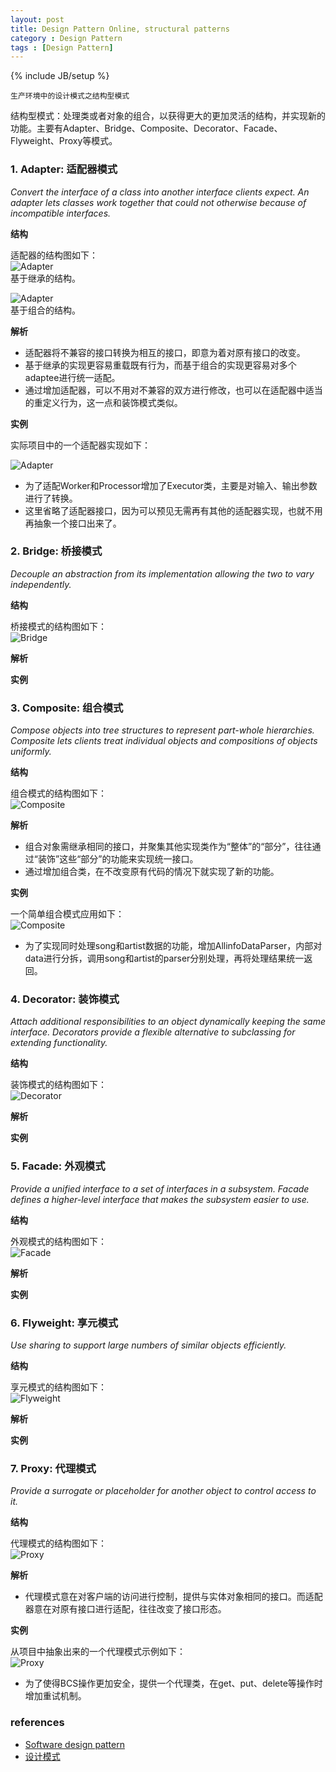```yaml
---
layout: post
title: Design Pattern Online, structural patterns
category : Design Pattern
tags : [Design Pattern]
---
```

{% include JB/setup %}


`生产环境中的设计模式之结构型模式`  

结构型模式：处理类或者对象的组合，以获得更大的更加灵活的结构，并实现新的功能。主要有Adapter、Bridge、Composite、Decorator、Facade、Flyweight、Proxy等模式。  


### 1. Adapter: 适配器模式
*Convert the interface of a class into another interface clients expect. An adapter lets classes work together that could not otherwise because of incompatible interfaces.*  

**结构**  

适配器的结构图如下：  
![Adapter](/assets/images/design_pattern/adapter-class.png)  
基于继承的结构。  

![Adapter](/assets/images/design_pattern/adapter-instance.png)  
基于组合的结构。  


**解析**  

+ 适配器将不兼容的接口转换为相互的接口，即意为着对原有接口的改变。
+ 基于继承的实现更容易重载既有行为，而基于组合的实现更容易对多个adaptee进行统一适配。
+ 通过增加适配器，可以不用对不兼容的双方进行修改，也可以在适配器中适当的重定义行为，这一点和装饰模式类似。


**实例**  

实际项目中的一个适配器实现如下：  

![Adapter](/assets/images/design_pattern/adapter.x.jpg)  

+ 为了适配Worker和Processor增加了Executor类，主要是对输入、输出参数进行了转换。
+ 这里省略了适配器接口，因为可以预见无需再有其他的适配器实现，也就不用再抽象一个接口出来了。


### 2. Bridge: 桥接模式
*Decouple an abstraction from its implementation allowing the two to vary independently.*  

**结构**  

桥接模式的结构图如下：  
![Bridge](/assets/images/design_pattern/bridge.jpg)  

**解析**  


**实例**  


### 3. Composite: 组合模式
*Compose objects into tree structures to represent part-whole hierarchies. Composite lets clients treat individual objects and compositions of objects uniformly.*  

**结构**  

组合模式的结构图如下：  
![Composite](/assets/images/design_pattern/composite.jpg)  

**解析**  

+ 组合对象需继承相同的接口，并聚集其他实现类作为“整体”的“部分”，往往通过“装饰”这些“部分”的功能来实现统一接口。
+ 通过增加组合类，在不改变原有代码的情况下就实现了新的功能。

**实例**  

一个简单组合模式应用如下：  
![Composite](/assets/images/design_pattern/composite.x.jpg)  

+ 为了实现同时处理song和artist数据的功能，增加AllinfoDataParser，内部对data进行分拆，调用song和artist的parser分别处理，再将处理结果统一返回。


### 4. Decorator: 装饰模式
*Attach additional responsibilities to an object dynamically keeping the same interface. Decorators provide a flexible alternative to subclassing for extending functionality.*  

**结构**  

装饰模式的结构图如下：  
![Decorator](/assets/images/design_pattern/decorator.jpg)  

**解析**  


**实例**  


### 5. Facade: 外观模式
*Provide a unified interface to a set of interfaces in a subsystem. Facade defines a higher-level interface that makes the subsystem easier to use.*  

**结构**  

外观模式的结构图如下：  
![Facade](/assets/images/design_pattern/facade.png)  

**解析**  


**实例**  


### 6. Flyweight: 享元模式
*Use sharing to support large numbers of similar objects efficiently.*  

**结构**  

享元模式的结构图如下：  
![Flyweight](/assets/images/design_pattern/flyweight.jpg)  

**解析**  


**实例**  


### 7. Proxy: 代理模式
*Provide a surrogate or placeholder for another object to control access to it.*  

**结构**  

代理模式的结构图如下：  
![Proxy](/assets/images/design_pattern/proxy.jpg)  

**解析**  

+ 代理模式意在对客户端的访问进行控制，提供与实体对象相同的接口。而适配器意在对原有接口进行适配，往往改变了接口形态。

**实例**  

从项目中抽象出来的一个代理模式示例如下：  
![Proxy](/assets/images/design_pattern/proxy.x.jpg)  

+ 为了使得BCS操作更加安全，提供一个代理类，在get、put、delete等操作时增加重试机制。


### references

+ [Software design pattern](http://en.wikipedia.org/wiki/Software_design_pattern)
+ [设计模式](http://baike.baidu.com/view/66964.htm)

